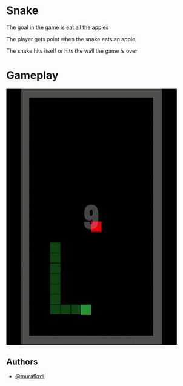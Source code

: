 
# Snake

The goal in the game is eat all the apples

The player gets point when the snake eats an apple

The snake hits itself or hits the wall the game is over


# Gameplay

<img src="https://github.com/muratkrdl/Snake/blob/main/Gameplay.gif" width="450">

## Authors

- [@muratkrdl](https://github.com/muratkrdl)

